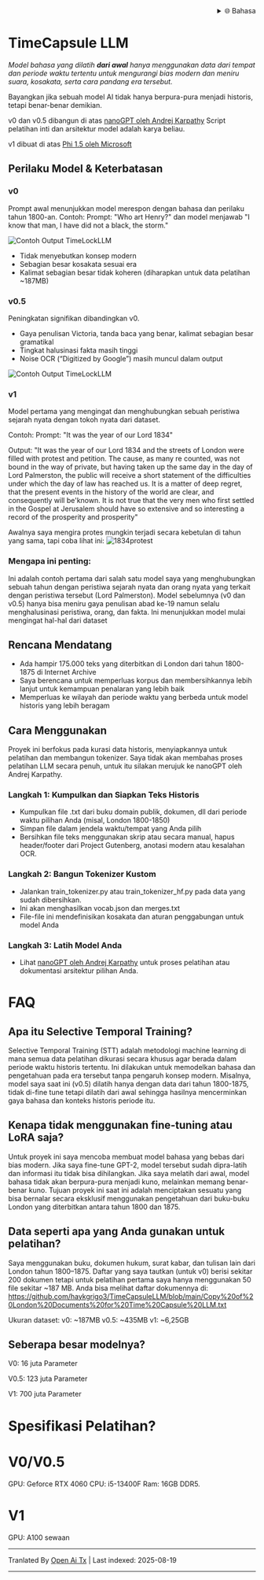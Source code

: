 
<div align="right">
  <details>
    <summary >🌐 Bahasa</summary>
    <div>
      <div align="center">
        <a href="https://openaitx.github.io/view.html?user=haykgrigo3&project=TimeCapsuleLLM&lang=en">English</a>
        | <a href="https://openaitx.github.io/view.html?user=haykgrigo3&project=TimeCapsuleLLM&lang=zh-CN">简体中文</a>
        | <a href="#" title="Segera hadir">繁體中文 (segera hadir)</a> |
        | <a href="https://openaitx.github.io/view.html?user=haykgrigo3&project=TimeCapsuleLLM&lang=ja">日本語</a>
        | <a href="https://openaitx.github.io/view.html?user=haykgrigo3&project=TimeCapsuleLLM&lang=ko">한국어</a>
        | <a href="#" title="Segera hadir">हिन्दी (segera hadir)</a> |
        | <a href="#" title="Segera hadir">ไทย (segera hadir)</a> |
        | <a href="#" title="Segera hadir">Français (segera hadir)</a>
        | <a href="#" title="Segera hadir">Deutsch (segera hadir)</a>
        | <a href="#" title="Segera hadir">Español (segera hadir)</a>
        | <a href="#" title="Segera hadir">Italiano (segera hadir)</a>
        | <a href="#" title="Segera hadir">Русский (segera hadir)</a>
        | <a href="#" title="Segera hadir">Português (segera hadir)</a>
        | <a href="#" title="Segera hadir">Nederlands (segera hadir)</a>
        | <a href="#" title="Segera hadir">Polski (segera hadir)</a>
        | <a href="#" title="Segera hadir">العربية (segera hadir)</a>
        | <a href="#" title="Segera hadir">فارسی (segera hadir)</a>
        | <a href="#" title="Segera hadir">Türkçe (segera hadir)</a>
        | <a href="#" title="Segera hadir">Tiếng Việt (segera hadir)</a>
        | <a href="#" title="Segera hadir">Bahasa Indonesia (segera hadir)</a>

      </div>
    </div>
  </details>
</div>

# TimeCapsule LLM

*Model bahasa yang dilatih **dari awal** hanya menggunakan data dari tempat dan periode waktu tertentu untuk mengurangi bias modern dan meniru suara, kosakata, serta cara pandang era tersebut.*

Bayangkan jika sebuah model AI tidak hanya berpura-pura menjadi historis, tetapi benar-benar demikian.

v0 dan v0.5 dibangun di atas [nanoGPT oleh Andrej Karpathy](https://github.com/karpathy/nanoGPT) Script pelatihan inti dan arsitektur model adalah karya beliau. 

v1 dibuat di atas [Phi 1.5 oleh Microsoft](https://huggingface.co/microsoft/phi-1_5)

##  Perilaku Model & Keterbatasan

### **v0**  

Prompt awal menunjukkan model merespon dengan bahasa dan perilaku tahun 1800-an. 
Contoh: Prompt: "Who art Henry?" dan model menjawab "I know that man, I have did not a black, the storm." 

![Contoh Output TimeLockLLM](https://github.com/haykgrigo3/TimeCapsuleLLM/blob/main/london_1800_1850_v0/timelockllm_sample_output.png?raw=true)

- Tidak menyebutkan konsep modern  
- Sebagian besar kosakata sesuai era  
- Kalimat sebagian besar tidak koheren (diharapkan untuk data pelatihan ~187MB)

### **v0.5** 

Peningkatan signifikan dibandingkan v0.  
- Gaya penulisan Victoria, tanda baca yang benar, kalimat sebagian besar gramatikal  
- Tingkat halusinasi fakta masih tinggi  
- Noise OCR (“Digitized by Google”) masih muncul dalam output

![Contoh Output TimeLockLLM](https://github.com/haykgrigo3/TimeCapsuleLLM/blob/main/london_1800_1875_v0.5/fellowcitizens.png?raw=true)

### **v1**

Model pertama yang mengingat dan menghubungkan sebuah peristiwa sejarah nyata dengan tokoh nyata dari dataset.

Contoh: Prompt: "It was the year of our Lord 1834" 

Output: "It was the year of our Lord 1834 and the streets of London were filled with protest and petition. The cause, as many re counted, was not bound in the way of private, but having taken up the same day in the day of Lord Palmerston, the public will receive a short statement of the difficulties under which the day of law has reached us. It is a matter of deep regret, that the present events in the history of the world are clear, and consequently will be'known. It is not true that the very men who first settled in the Gospel at Jerusalem should have so extensive and so interesting a record of the prosperity and prosperity" 

Awalnya saya mengira protes mungkin terjadi secara kebetulan di tahun yang sama, tapi coba lihat ini: ![1834protest](https://raw.githubusercontent.com/haykgrigo3/TimeCapsuleLLM/main/1834protest.png)

### Mengapa ini penting:

Ini adalah contoh pertama dari salah satu model saya yang menghubungkan sebuah tahun dengan peristiwa sejarah nyata dan orang nyata yang terkait dengan peristiwa tersebut (Lord Palmerston). Model sebelumnya (v0 dan v0.5) hanya bisa meniru gaya penulisan abad ke-19 namun selalu menghalusinasi peristiwa, orang, dan fakta. Ini menunjukkan model mulai mengingat hal-hal dari dataset

## Rencana Mendatang

- Ada hampir 175.000 teks yang diterbitkan di London dari tahun 1800-1875 di Internet Archive 
- Saya berencana untuk memperluas korpus dan membersihkannya lebih lanjut untuk kemampuan penalaran yang lebih baik
- Memperluas ke wilayah dan periode waktu yang berbeda untuk model historis yang lebih beragam

## Cara Menggunakan

Proyek ini berfokus pada kurasi data historis, menyiapkannya untuk pelatihan dan membangun tokenizer. Saya tidak akan membahas proses pelatihan LLM secara penuh, untuk itu silakan merujuk ke nanoGPT oleh Andrej Karpathy.

### Langkah 1: Kumpulkan dan Siapkan Teks Historis

- Kumpulkan file .txt dari buku domain publik, dokumen, dll dari periode waktu pilihan Anda (misal, London 1800-1850) 
- Simpan file dalam jendela waktu/tempat yang Anda pilih  
- Bersihkan file teks menggunakan skrip atau secara manual, hapus header/footer dari Project Gutenberg, anotasi modern atau kesalahan OCR.

### Langkah 2: Bangun Tokenizer Kustom

- Jalankan train_tokenizer.py atau train_tokenizer_hf.py pada data yang sudah dibersihkan.
- Ini akan menghasilkan vocab.json dan merges.txt
- File-file ini mendefinisikan kosakata dan aturan penggabungan untuk model Anda

### Langkah 3: Latih Model Anda

- Lihat [nanoGPT oleh Andrej Karpathy](https://github.com/karpathy/nanoGPT) untuk proses pelatihan atau dokumentasi arsitektur pilihan Anda.

# FAQ

## Apa itu Selective Temporal Training?

Selective Temporal Training (STT) adalah metodologi machine learning di mana semua data pelatihan dikurasi secara khusus agar berada dalam periode waktu historis tertentu. Ini dilakukan untuk memodelkan bahasa dan pengetahuan pada era tersebut tanpa pengaruh konsep modern. Misalnya, model saya saat ini (v0.5) dilatih hanya dengan data dari tahun 1800-1875, tidak di-fine tune tetapi dilatih dari awal sehingga hasilnya mencerminkan gaya bahasa dan konteks historis periode itu.

## Kenapa tidak menggunakan fine-tuning atau LoRA saja?

Untuk proyek ini saya mencoba membuat model bahasa yang bebas dari bias modern. Jika saya fine-tune GPT-2, model tersebut sudah dipra-latih dan informasi itu tidak bisa dihilangkan. Jika saya melatih dari awal, model bahasa tidak akan berpura-pura menjadi kuno, melainkan memang benar-benar kuno. Tujuan proyek ini saat ini adalah menciptakan sesuatu yang bisa bernalar secara eksklusif menggunakan pengetahuan dari buku-buku London yang diterbitkan antara tahun 1800 dan 1875.

## Data seperti apa yang Anda gunakan untuk pelatihan?

Saya menggunakan buku, dokumen hukum, surat kabar, dan tulisan lain dari London tahun 1800–1875. Daftar yang saya tautkan (untuk v0) berisi sekitar 200 dokumen tetapi untuk pelatihan pertama saya hanya menggunakan 50 file sekitar ~187 MB. Anda bisa melihat daftar dokumennya di:
https://github.com/haykgrigo3/TimeCapsuleLLM/blob/main/Copy%20of%20London%20Documents%20for%20Time%20Capsule%20LLM.txt



Ukuran dataset:
v0: ~187MB
v0.5: ~435MB 
v1: ~6,25GB 

## Seberapa besar modelnya?

V0: 16 juta Parameter

V0.5: 123 juta Parameter

V1: 700 juta Parameter

# Spesifikasi Pelatihan?

# V0/V0.5
GPU: Geforce RTX 4060
CPU: i5-13400F 
Ram: 16GB DDR5.

# V1
GPU: A100 sewaan














---

Tranlated By [Open Ai Tx](https://github.com/OpenAiTx/OpenAiTx) | Last indexed: 2025-08-19

---
